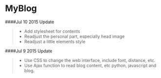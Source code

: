 # MyBlog

####Jul 10 2015 Update
>* Add stylesheet for contents
>* Readjust the personal part, especially head image
>* Readjust a little elements style

####Jul 9 2015 Update
>* Use CSS to change the web interface, include font, distance, etc.
>* Use Ajax function to read blog content, etc python, javascript and blog.

